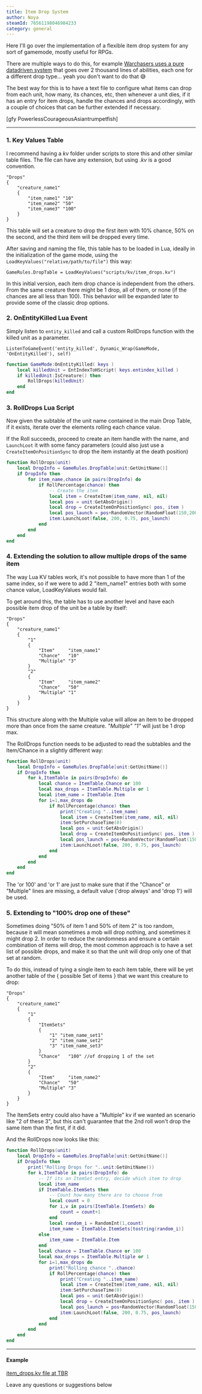 ```yaml
---
title: Item Drop System
author: Noya
steamId: 76561198046984233
category: general
---
```


Here I'll go over the implementation of a flexible item drop system for any sort of gamemode, mostly useful for RPGs.

There are multiple ways to do this, for example [Warchasers uses a pure datadriven system](https://github.com/MNoya/Warchasers/blob/master/scripts/npc/npc_abilities_custom.txt#L3687-L5667) that goes over 2 thousand lines of abilities, each one for a different drop type... yeah you don't want to do that :sweat_smile: 

The best way for this is to have a text file to configure what items can drop from each unit, how many, its chances, etc, then whenever a unit dies, if it has an entry for item drops, handle the chances and drops accordingly, with a couple of choices that can be further extended if necessary.

[gfy PowerlessCourageousAsiantrumpetfish]

---
### 1. Key Values Table

I recommend having a *kv* folder under scripts to store this and other similar table files. The file can have any extension, but using *.kv* is a good convention.

~~~
"Drops" 
{ 
    "creature_name1"
    { 
        "item_name1" "10"
        "item_name2" "50"
        "item_name3" "100"
    }
}
~~~

This table will set a creature to drop the first item with 10% chance, 50% on the second, and the third item will be dropped every time.

After saving and naming the file, this table has to be loaded in Lua, ideally in the initialization of the game mode, using the `LoadKeyValues("relative/path/to/file")` this way:

~~~
GameRules.DropTable = LoadKeyValues("scripts/kv/item_drops.kv")
~~~

In this initial version, each item drop chance is independent from the others. From the same creature there might be 1 drop, all of them, or none (if the chances are all less than 100). This behavior will be expanded later to provide some of the classic drop options.

### 2. OnEntityKilled Lua Event

Simply listen to `entity_killed` and call a custom RollDrops function with the killed unit as a parameter.

~~~
ListenToGameEvent('entity_killed', Dynamic_Wrap(GameMode, 'OnEntityKilled'), self)
~~~

~~~lua
function GameMode:OnEntityKilled( keys )
    local killedUnit = EntIndexToHScript( keys.entindex_killed )
    if killedUnit:IsCreature() then
        RollDrops(killedUnit)
    end
end
~~~

### 3. RollDrops Lua Script

Now given the subtable of the unit name contained in the main Drop Table, if it exists, iterate over the elements rolling each chance value.

If the Roll succeeds, proceed to create an item handle with the name, and `LaunchLoot` it with some fancy parameters (could also just use a `CreateItemOnPositionSync` to drop the item instantly at the death position)

~~~lua
function RollDrops(unit)
    local DropInfo = GameRules.DropTable[unit:GetUnitName()]
    if DropInfo then
        for item_name,chance in pairs(DropInfo) do
            if RollPercentage(chance) then
                -- Create the item
                local item = CreateItem(item_name, nil, nil)
                local pos = unit:GetAbsOrigin()
                local drop = CreateItemOnPositionSync( pos, item )
                local pos_launch = pos+RandomVector(RandomFloat(150,200))
                item:LaunchLoot(false, 200, 0.75, pos_launch)
            end
        end
    end
end
~~~

### 4. Extending the solution to allow multiple drops of the same item

The way Lua KV tables work, it's not possible to have more than 1 of the same index, so if we were to add 2 "item_name1" entries both with some chance value, LoadKeyValues would fail.

To get around this, the table has to use another level and have each possible item drop of the unit be a table by itself:

~~~
"Drops" 
{ 
    "creature_name1"
    { 
        "1"
        {
            "Item"     "item_name1"
            "Chance"   "10"
            "Multiple" "3"
        }
        "2"
        {
            "Item"     "item_name2"
            "Chance"   "50"
            "Multiple" "1"
        }
    }
}
~~~

This structure along with the Multiple value will allow an item to be dropped more than once from the same creature. *"Multiple" "1"* will just be 1 drop max.

The RollDrops function needs to be adjusted to read the subtables and the Item/Chance in a slightly different way:

~~~lua
function RollDrops(unit)
    local DropInfo = GameRules.DropTable[unit:GetUnitName()]
    if DropInfo then
        for k,ItemTable in pairs(DropInfo) do
            local chance = ItemTable.Chance or 100
            local max_drops = ItemTable.Multiple or 1
            local item_name = ItemTable.Item
            for i=1,max_drops do
                if RollPercentage(chance) then
                    print("Creating "..item_name)
                    local item = CreateItem(item_name, nil, nil)
                    item:SetPurchaseTime(0)
                    local pos = unit:GetAbsOrigin()
                    local drop = CreateItemOnPositionSync( pos, item )
                    local pos_launch = pos+RandomVector(RandomFloat(150,200))
                    item:LaunchLoot(false, 200, 0.75, pos_launch)
                end
            end
        end
    end
end
~~~

The 'or 100' and 'or 1' are just to make sure that if the "Chance" or "Multiple" lines are missing, a default value ('drop always' and 'drop 1') will be used.

### 5. Extending to "100% drop one of these"

Sometimes doing "50% of item 1 and 50% of item 2" is too random, because it will mean sometimes a mob will drop nothing, and sometimes it might drop 2. In order to reduce the randomness and ensure a certain combination of items will drop, the most common approach is to have a set list of possible drops, and make it so that the unit will drop only one of that set at random.

To do this, instead of tying a single item to each item table, there will be yet another table of the { possible Set of items } that we want this creature to drop:

~~~
"Drops" 
{ 
    "creature_name1"
    { 
        "1"
        {
            "ItemSets"
            {
                "1" "item_name_set1"
                "2" "item_name_set2"
                "3" "item_name_set3"
            }
            "Chance"   "100" //of dropping 1 of the set
        }
        "2"
        {
            "Item"     "item_name2"
            "Chance"   "50"
            "Multiple" "3"
        }
    }
}
~~~

The ItemSets entry could also have a "Multiple" kv if we wanted an scenario like "2 of these 3", but this can't guarantee that the 2nd roll won't drop the same item than the first, if it did.

And the RollDrops now looks like this:

~~~lua
function RollDrops(unit)
    local DropInfo = GameRules.DropTable[unit:GetUnitName()]
    if DropInfo then
        print("Rolling Drops for "..unit:GetUnitName())
        for k,ItemTable in pairs(DropInfo) do
            -- If its an ItemSet entry, decide which item to drop
            local item_name
            if ItemTable.ItemSets then
            	-- Count how many there are to choose from
            	local count = 0
            	for i,v in pairs(ItemTable.ItemSets) do
            		count = count+1
            	end
                local random_i = RandomInt(1,count)
                item_name = ItemTable.ItemSets[tostring(random_i)]
            else
                item_name = ItemTable.Item
            end
            local chance = ItemTable.Chance or 100
            local max_drops = ItemTable.Multiple or 1
            for i=1,max_drops do
            	print("Rolling chance "..chance)
                if RollPercentage(chance) then
                    print("Creating "..item_name)
                    local item = CreateItem(item_name, nil, nil)
                    item:SetPurchaseTime(0)
                    local pos = unit:GetAbsOrigin()
                    local drop = CreateItemOnPositionSync( pos, item )
                    local pos_launch = pos+RandomVector(RandomFloat(150,200))
                    item:LaunchLoot(false, 200, 0.75, pos_launch)
                end
            end
        end
    end
end
~~~

---

#### Example

[item_drops.kv file at TBR](https://github.com/Aleteh/TBR3/blob/master/game/dota_addons/theblackroad3/scripts/kv/item_drops.kv)

Leave any questions or suggestions below